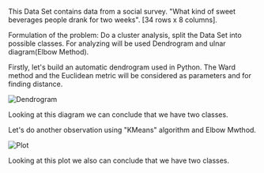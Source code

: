This Data Set contains data from a social survey. "What kind of sweet beverages people drank for two weeks". 
[34 rows x 8 columns].

Formulation of the problem: Do a cluster analysis, split the Data Set into possible classes. For analyzing will be used Dendrogram and ulnar diagram(Elbow Method).

Firstly, let's build an automatic dendrogram used in Python. The Ward method and the Euclidean metric will be considered as parameters and for finding distance.

![Dendrogram](https://user-images.githubusercontent.com/47052805/56167257-6139c600-5fe0-11e9-813d-61f38a7a7846.png)

Looking at this diagram we can conclude that we have two classes.

Let's do another observation using "KMeans" algorithm and Elbow Mwthod.

![Plot](https://user-images.githubusercontent.com/47052805/56168175-0786cb00-5fe3-11e9-8864-39026338e9f3.png)

Looking at this plot we also can conclude that we have two classes.



